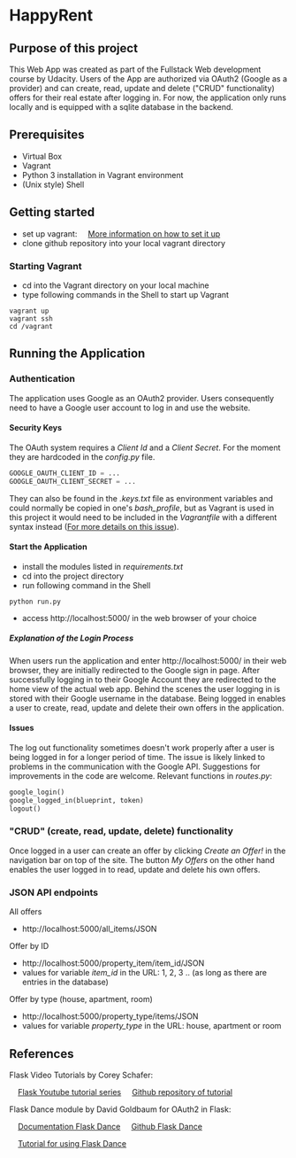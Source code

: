 # HappyRent

## Purpose of this project

This Web App was created as part of the Fullstack Web development course by Udacity. Users of the App 
are authorized via OAuth2 (Google as a provider) and can create, read, update and delete ("CRUD" functionality)
offers for their real estate after logging in. For now, the application only runs locally and is equipped 
with a sqlite database in the backend.

## Prerequisites
* Virtual Box 
* Vagrant
* Python 3 installation in Vagrant environment
* (Unix style) Shell

## Getting started

[comment]: <> (Verlinkung?)
* set up vagrant: 
&nbsp;&nbsp;&nbsp;&nbsp;[More information on how to set it up](https://medium.com/@JohnFoderaro/how-to-set-up-a-local-linux-environment-with-vagrant-163f0ba4da77)
* clone github repository into your local vagrant directory

### Starting Vagrant

* cd into the Vagrant directory on your local machine
* type following commands in the Shell to start up Vagrant

```console
vagrant up
vagrant ssh
cd /vagrant
```

## Running the Application
    
[comment]: <> (Python version?)

### Authentication

The application uses Google as an OAuth2 provider. Users consequently need to have a Google user 
account to log in and use the website. 

#### Security Keys

The OAuth system requires a *Client Id* and a *Client Secret*. For the moment they are hardcoded in
the *config.py* file. 

```python
GOOGLE_OAUTH_CLIENT_ID = ...
GOOGLE_OAUTH_CLIENT_SECRET = ...
```
They can also be found in the *.keys.txt* file as environment variables and could normally
be copied in one's *bash_profile*, but as Vagrant is used in this project it would need to be
included in the *Vagrantfile* with a different syntax instead 
([For more details on this issue](https://stackoverflow.com/questions/19648088/pass-environment-variables-to-vagrant-shell-provisioner)).

#### Start the Application

* install the modules listed in *requirements.txt*
* cd into the project directory
* run following command in the Shell

```console
python run.py
```

* access http://localhost:5000/ in the web browser of your choice

##### Explanation of the Login Process

When users run the application and enter http://localhost:5000/ 
in their web browser, they are initially redirected to the Google sign in page. 
After successfully logging in to their Google Account they are redirected to the home view 
of the actual web app. Behind the scenes the user logging in is stored with their Google username in the database. 
Being logged in enables a user to create, read, update and delete their own 
offers in the application.


#### Issues

The log out functionality sometimes doesn't work properly after a user is being logged in for a 
longer period of time. The issue is likely linked to problems in the communication with the Google
API. Suggestions for improvements in the code are welcome. Relevant functions in *routes.py*: 

```python
google_login()
google_logged_in(blueprint, token)
logout()
```

### "CRUD" (create, read, update, delete) functionality

Once logged in a user can create an offer by clicking *Create an Offer!* in the navigation bar on top
of the site. The button *My Offers* on the other hand enables the user logged in to read, update
and delete his own offers.

### JSON API endpoints

All offers

* http://localhost:5000/all_items/JSON

Offer by ID

* http://localhost:5000/property_item/item_id/JSON
* values for variable *item_id* in the URL: 1, 2, 3 .. (as long as there are entries in the database)

Offer by type (house, apartment, room)

* http://localhost:5000/property_type/items/JSON
* values for variable *property_type* in the URL: house, apartment or room



## References

Flask Video Tutorials by Corey Schafer:

&nbsp;&nbsp;&nbsp;&nbsp;[Flask Youtube tutorial series](https://www.youtube.com/watch?v=MwZwr5Tvyxo&list=PL-osiE80TeTs4UjLw5MM6OjgkjFeUxCYH)
&nbsp;&nbsp;&nbsp;&nbsp;[Github repository of tutorial](https://github.com/CoreyMSchafer/code_snippets/tree/master/Python/Flask_Blog)

Flask Dance module by David Goldbaum for OAuth2 in Flask:

&nbsp;&nbsp;&nbsp;&nbsp;[Documentation Flask Dance](https://flask-dance.readthedocs.io/en/latest/)
&nbsp;&nbsp;&nbsp;&nbsp;[Github Flask Dance](https://github.com/singingwolfboy/flask-dance)

&nbsp;&nbsp;&nbsp;&nbsp;[Tutorial for using Flask Dance](https://www.youtube.com/watch?v=MiHVTHzIgyE)

